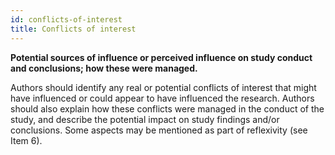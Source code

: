 ```yaml
---
id: conflicts-of-interest
title: Conflicts of interest
---
```

**Potential sources of influence or perceived influence on study conduct and conclusions; how these were managed.**

Authors should identify any real or potential conflicts of interest that might have influenced or could appear to have influenced the research. Authors should also explain how these conflicts were managed in the conduct of the study, and describe the potential impact on study findings and/or conclusions. Some aspects may be mentioned as part of reflexivity (see Item 6).
